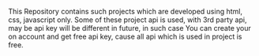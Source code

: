 This Repository contains such projects which are developed using html, css, javascript only. Some of these project api is used, with 3rd party api, may be api key will be different in future, in such case You can create your on account and get free api key, cause all api which is used in project is free.
